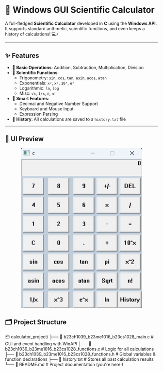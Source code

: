 # 🧮 Windows GUI Scientific Calculator

A full-fledged **Scientific Calculator** developed in **C** using the **Windows API**. It supports standard arithmetic, scientific functions, and even keeps a history of calculations! 💻⚡

---

## ✨ Features

- 🧮 **Basic Operations**: Addition, Subtraction, Multiplication, Division
- 📐 **Scientific Functions**:
  - Trigonometry: `sin`, `cos`, `tan`, `asin`, `acos`, `atan`
  - Exponentials: `x²`, `x³`, `10ˣ`, `eˣ`
  - Logarithmic: `ln`, `log`
  - Misc: `√x`, `1/x`, `π`, `n!`
- 🧠 **Smart Features**:
  - Decimal and Negative Number Support
  - Keyboard and Mouse Input
  - Expression Parsing
- 💾 **History**: All calculations are saved to a `history.txt` file

---

## 📸 UI Preview

<p align="center">
  <img src="https://github.com/Rajas2706/calc/blob/main/Screenshot%20.png" alt="Calculator UI" width="400"/>
</p>

## 🗂️ Project Structure

📦 calculator_project/
├── 📄 b23ch1039_b23me1016_b23cs1028_main.c         # GUI and event handling with WinAPI
├── 📄 b23ch1039_b23me1016_b23cs1028_functions.c    # Logic for all calculations
├── 📄 b23ch1039_b23me1016_b23cs1028_functions.h    # Global variables & function declarations
├── 📄 history.txt                                  # Stores all past calculation results
└── 📄 README.md                                     # Project documentation (you're here!)

